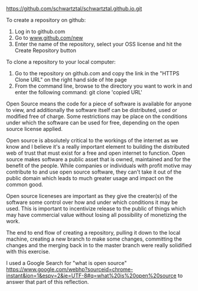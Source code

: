 https://github.com/schwartztal/schwartztal.github.io.git

To create a repository on github:
1. Log in to github.com
2. Go to www.github.com/new
3. Enter the name of the repository, select your OSS license and hit the Create Repository button

To clone a repository to your local computer:
1. Go to the repository on github.com and copy the link in the "HTTPS Clone URL" on the right hand side of hte page
2. From the command line, browse to the directory you want to work in and enter the following command:
	git clone 'copied URL'

Open Source means the code for a piece of software is available for anyone to view, and additionally the software itself can be distributed, used or modified free of charge. Some restrictions may be place on the conditions under which the software can be used for free, depending on the open source license applied.

Open source is absolutely critical to the workings of the internet as we know and I believe it's a really important element to building the distributed web of trust that must exist for a free and open internet to function. Open source makes software a public asset that is owned, maintained and for the benefit of the people. While companies or individuals with profit motive may contribute to and use open source software, they can't take it out of the public domain which leads to much greater usage and impact on the common good. 

Open source liceneses are important as they give the creater(s) of the software some control over how and under which conditions it may be used. This is important to incentivize release to the public of things which may have commercial value without losing all possibility of monetizing the work. 

The end to end flow of creating a repository, pulling it down to the local machine, creating a new branch to make some changes, committing the changes and the merging back in to the master branch were really solidified with this exercise. 

I used a Google Search for "what is open source" https://www.google.com/webhp?sourceid=chrome-instant&ion=1&espv=2&ie=UTF-8#q=what%20is%20open%20source to answer that part of this reflection. 